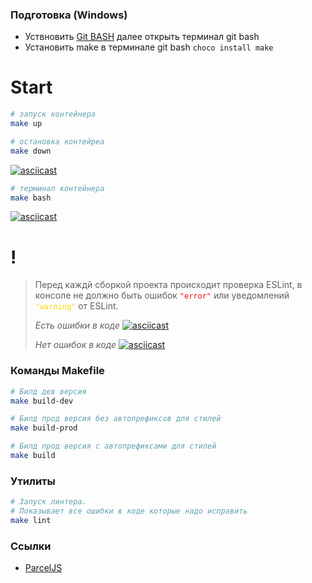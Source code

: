### Подготовка (Windows)
- Уствновить [Git BASH](https://gitforwindows.org) далее открыть терминал git bash
- Установить make в терминале git bash ```choco install make```

# Start

```bash
# запуск контейнера
make up

# остановка контейреа
make down
```
[![asciicast](https://asciinema.org/a/iiCw5HTDtiik6H4NWKkJiWJ5u.svg)](https://asciinema.org/a/iiCw5HTDtiik6H4NWKkJiWJ5u)

```bash
# терминал контейнера
make bash
```
[![asciicast](https://asciinema.org/a/ejQBVQv08k0a7Ngk3LR8UNeI3.svg)](https://asciinema.org/a/ejQBVQv08k0a7Ngk3LR8UNeI3)

# !
> Перед каждй сборкой проекта происходит проверка ESLint, 
> в консоле не должно быть ошибок <code style="color:red">"error"</code> 
> или уведомлений <code style="color:gold">"warning"</code> от ESLint.
> 
> _Есть ошибки в коде_
> [![asciicast](https://asciinema.org/a/ZEQntepzVe6q8ydUkE5DV4wTb.svg)](https://asciinema.org/a/ZEQntepzVe6q8ydUkE5DV4wTb)
> 
> _Нет ошибок в коде_
> [![asciicast](https://asciinema.org/a/v9dBV9U7zmkOfJNPksKHLyjhx.svg)](https://asciinema.org/a/v9dBV9U7zmkOfJNPksKHLyjhx)

### Команды Makefile

```bash
# Билд дев версия
make build-dev
```

```bash
# Билд прод версия без автопрефиксов для стилей
make build-prod
```

```bash
# Билд прод версия с автопрефиксами для стилей
make build
```

### Утилиты

```bash
# Запуск линтера. 
# Показывает все ошибки в коде которые надо исправить
make lint
```

### Ссылки
 - [ParcelJS](https://parceljs.org/getting-started/webapp)
